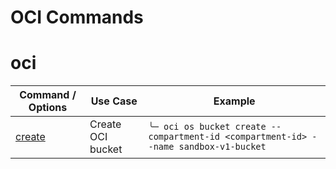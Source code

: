 # OCI Commands


# oci


Command / Options |  Use Case        |     Example      |  
| ------------- |-------------| -------------| 
| [create](https://docs.oracle.com/en-us/iaas/tools/oci-cli/2.9.1/oci_cli_docs/cmdref/os/bucket/create.html) | Create OCI bucket | `╰─ oci os bucket create --compartment-id <compartment-id> --name sandbox-v1-bucket`


